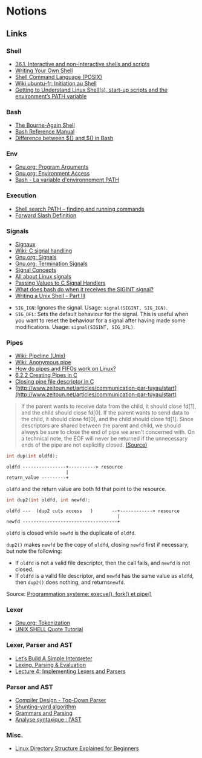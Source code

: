 # Notions

## Links

### Shell

- [36.1. Interactive and non-interactive shells and scripts](https://tldp.org/LDP/abs/html/intandnonint.html)
- [Writing Your Own Shell](https://www.cs.purdue.edu/homes/grr/SystemsProgrammingBook/Book/Chapter5-WritingYourOwnShell.pdf)
- [Shell Command Language (POSIX)](https://pubs.opengroup.org/onlinepubs/9699919799.2018edition/utilities/V3_chap02.html)
- [Wiki ubuntu-fr: Initiation au Shell](https://doc.ubuntu-fr.org/projets/ecole/scripting/initiation_au_shell)
- [Getting to Understand Linux Shell(s), start-up scripts and the environment’s PATH variable](https://medium.com/coding-blocks/getting-to-understand-linux-shell-s-start-up-scripts-and-the-environments-path-variable-fc672107b2d7)

### Bash

- [The Bourne-Again Shell](https://www.aosabook.org/en/bash.html)
- [Bash Reference Manual](https://www.gnu.org/software/bash/manual/bash.html)
- [Difference between ${} and $() in Bash](https://stackoverflow.com/questions/27472540/difference-between-and-in-bash/27472808)

### Env

- [Gnu.org: Program Arguments](https://www.gnu.org/software/libc/manual/html_node/Program-Arguments.html)
- [Gnu.org: Environment Access](https://www.gnu.org/software/libc/manual/html_node/Environment-Access.html)
- [Bash - La variable d'environnement PATH](https://www.commentcamarche.net/faq/3585-bash-la-variable-d-environnement-path)

### Execution

- [Shell search PATH – finding and running commands](http://teaching.idallen.com/cst8207/12f/notes/400_search_path.html)
- [Forward Slash Definition](http://www.linfo.org/forward_slash.html)

### Signals

- [Signaux](https://sites.uclouvain.be/SystInfo/notes/Theorie/html/Fichiers/fichiers-signaux.html)
- [Wiki: C signal handling](https://en.wikipedia.org/wiki/C_signal_handling)
- [Gnu.org: Signals](https://www.gnu.org/software/bash/manual/html_node/Signals.html)
- [Gnu.org: Termination Signals](https://www.gnu.org/software/libc/manual/html_node/Termination-Signals.html)
- [Signal Concepts](https://pubs.opengroup.org/onlinepubs/009695399/functions/xsh_chap02_04.html)
- [All about Linux signals](https://www.linuxprogrammingblog.com/all-about-linux-signals?page=show)
- [Passing Values to C Signal Handlers](http://sgeos.github.io/unix/c/signals/2016/02/24/passing-values-to-c-signal-handlers.html)
- [What does bash do when it receives the SIGINT signal?](https://unix.stackexchange.com/questions/400989/what-does-bash-do-when-it-receives-the-sigint-signal)
- [Writing a Unix Shell - Part III](https://indradhanush.github.io/blog/writing-a-unix-shell-part-3/)

* `SIG_IGN`: Ignores the signal. Usage: `signal(SIGINT, SIG_IGN)`.
* `SIG_DFL`: Sets the default behaviour for the signal. This is useful when you want to reset the behaviour for a signal after having made some modifications. Usage: `signal(SIGINT, SIG_DFL)`.

### Pipes

- [Wiki: Pipeline (Unix)](https://en.wikipedia.org/wiki/Pipeline_(Unix))
- [Wiki: Anonymous pipe](https://en.wikipedia.org/wiki/Anonymous_pipe)
- [How do pipes and FIFOs work on Linux?](https://imjching.com/writings/2018/10/09/how-do-pipes-and-fifos-work-on-linux/)
- [6.2.2 Creating Pipes in C](https://tldp.org/LDP/lpg/node11.html)
- [Closing pipe file descriptor in C](https://stackoverflow.com/questions/22032120/closing-pipe-file-descriptor-in-c)
- [http://www.zeitoun.net/articles/communication-par-tuyau/start](http://www.zeitoun.net/articles/communication-par-tuyau/start)

> If the parent wants to receive data from the child, it should close fd[1], and the child should close fd[0]. If the parent wants to send data to the child, it should close fd[0], and the child should close fd[1]. Since descriptors are shared between the parent and child, we should always be sure to close the end of pipe we aren't concerned with. On a technical note, the EOF will never be returned if the unnecessary ends of the pipe are not explicitly closed. [(Source)](https://tldp.org/LDP/lpg/node11.html)

```c
int dup(int oldfd);
```

```
oldfd ----------------+----------> resource
                      |
return_value ---------+
```

`oldfd` and the return value are both fd that point to the resource.

```c
int dup2(int oldfd, int newfd);
```

```
oldfd ---  (dup2 cuts access   )       --+------------> resource
                                         |
newfd -----------------------------------+
```

`oldfd` is closed while `newfd` is the duplicate of `oldfd`.

`dup2()` makes `newfd` be the copy of `oldfd`, closing `newfd` first if necessary, but note the following:

- If `oldfd` is not a valid file descriptor, then the call fails, and `newfd` is not closed. 
- If `oldfd` is a valid file descriptor, and `newfd` has the same value as `oldfd`, then `dup2()` does nothing, and returns`newfd`.

Source: [Programmation systeme: execve(), fork() et pipe()](https://n-pn.fr/t/2318-c--programmation-systeme-execve-fork-et-pipe)

### Lexer

- [Gnu.org: Tokenization](https://gcc.gnu.org/onlinedocs/cpp/Tokenization.html)
- [UNIX SHELL Quote Tutorial](https://www.grymoire.com/Unix/Quote.html)

### Lexer, Parser and AST

- [Let’s Build A Simple Interpreter](https://ruslanspivak.com/lsbasi-part1/)
- [Lexing, Parsing & Evaluation](http://www-igm.univ-mlv.fr/~forax/ens/java-avance/cours/pdf/old/Generation%20de%20code%201.pdf)
- [Lecture 4: Implementing Lexers and Parsers](http://www.cse.chalmers.se/edu/year/2015/course/DAT150/lectures/proglang-04.html)

### Parser and AST

- [Compiler Design - Top-Down Parser](https://www.tutorialspoint.com/compiler_design/compiler_design_top_down_parser.htm)
- [Shunting-yard algorithm](https://en.wikipedia.org/wiki/Shunting-yard_algorithm)
- [Grammars and Parsing](http://www.cs.cornell.edu/courses/cs2112/2015fa/lectures/lec_parsing/)
- [Analyse syntaxique : l'AST](http://www.gaudry.be/langages-analyse-syntaxique-ast.html)

### Misc.

- [Linux Directory Structure Explained for Beginners](https://linuxhandbook.com/linux-directory-structure/#-dev-device-files)
